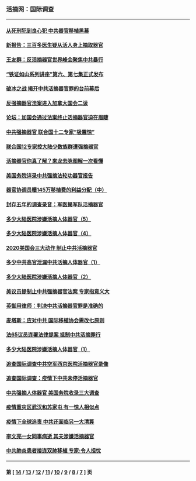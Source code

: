 ### 活摘网：国际调查
---
#### [从死刑犯到良心犯 中共器官移植黑幕](../../pages/nf5947/n13764669.md?07120430) 
#### [新报告：三百多医生疑从活人身上摘取器官](../../pages/nf5947/n13703044.md?07120430) 
#### [王友群：反活摘器官世界峰会聚焦中共暴行](../../pages/nf5947/n13250738.md?07120430) 
#### [“铁证如山系列讲座”第六、第七集正式发布](../../pages/nf5947/n13106287.md?07120430) 
#### [破冰之战 揭开中共活摘器官罪的台前幕后](../../pages/nf5947/n13082457.md?07120430) 
#### [反强摘器官法案进入加拿大国会二读](../../pages/nf5947/n13033450.md?07120430) 
#### [论坛：加国会通过法案终止活摘器官迫在眉睫](../../pages/nf5947/n13029839.md?07120430) 
#### [中共强摘器官 联合国十二专家“极震惊”](../../pages/nf5947/n13024313.md?07120430) 
#### [联合国12专家控大陆少数族群遭强摘器官](../../pages/nf5947/n13023877.md?07120430) 
#### [活摘器官你真了解？来龙去脉图解一次看懂](../../pages/nf5947/n13013820.md?07120430) 
#### [美国务院详录中共强摘法轮功器官报告](../../pages/nf5947/n12944519.md?07120430) 
#### [器官协调员曝145万移植费的利益分配（中）](../../pages/nf5947/n12894547.md?07120430) 
#### [封存五年的调查录音：军医揭军队活摘器官](../../pages/nf5947/n12798692.md?07120430) 
#### [多少大陆医院涉嫌活摘人体器官（5）](../../pages/nf5947/n12768383.md?07120430) 
#### [多少大陆医院涉嫌活摘人体器官（4）](../../pages/nf5947/n12664434.md?07120430) 
#### [2020美国会三大动作 制止中共活摘器官](../../pages/nf5947/n12682004.md?07120430) 
#### [多少中共高官泄漏中共活摘人体器官（1）](../../pages/nf5947/n12671234.md?07120430) 
#### [多少大陆医院涉嫌活摘人体器官（2）](../../pages/nf5947/n12655589.md?07120430) 
#### [美议员提制止中共强摘器官法案 专家指意义大](../../pages/nf5947/n12630561.md?07120430) 
#### [英御用律师：判决中共活摘器官罪是准确的](../../pages/nf5947/n12580740.md?07120430) 
#### [麦塔斯：应对中共 国际移植协会需改七原则](../../pages/nf5947/n12514711.md?07120430) 
#### [法65议员连署法律提案 抵制中共活摘罪行](../../pages/nf5947/n12437047.md?07120430) 
#### [多少大陆医院涉嫌活摘人体器官（1）](../../pages/nf5947/n12414284.md?07120430) 
#### [追查国际调查中共空军西京医院活摘器官录像](../../pages/nf5947/n12348837.md?07120430) 
#### [追查国际调查：疫情下中共未停活摘器官](../../pages/nf5947/n12273415.md?07120430) 
#### [中共强摘人体器官 美国务院收录三大调查](../../pages/nf5947/n12181488.md?07120430) 
#### [疫情重灾区武汉和苏家屯 有一惊人相似点](../../pages/nf5947/n12150824.md?07120430) 
#### [疫情下全球追责 中共还面临另一大清算](../../pages/nf5947/n12070397.md?07120430) 
#### [李文亮一女同事病逝 其夫涉嫌活摘器官](../../pages/nf5947/n11957882.md?07120430) 
#### [中共肺炎患者接连双肺移植 专家:令人担忧](../../pages/nf5947/n11945516.md?07120430) 

---
#### 第 [ [14](./14.md?07120430) / [13](./13.md?07120430) / [12](./12.md?07120430) / [11](./11.md?07120430) / [10](./10.md?07120430) / [9](./9.md?07120430) / [8](./8.md?07120430) / [7](./7.md?07120430) ] 页
